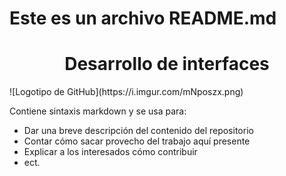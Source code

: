 # Este es un archivo README.md

<h1 align="center"> Desarrollo de interfaces </h1>
![Logotipo de GitHub](https://i.imgur.com/mNposzx.png)

Contiene sintaxis markdown y se usa para:

* Dar una breve descripción del contenido del repositorio
* Contar cómo sacar provecho del trabajo aquí presente
* Explicar a los interesados cómo contribuir
* ect.
